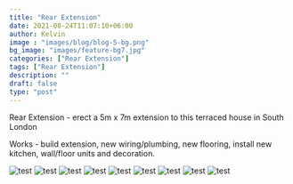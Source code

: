 ```yaml
---
title: "Rear Extension"
date: 2021-08-24T11:07:10+06:00
author: Kelvin
image : "images/blog/blog-5-bg.png"
bg_image: "images/feature-bg7.jpg"
categories: ["Rear Extension"]
tags: ["Rear Extension"]
description: ""
draft: false
type: "post"
---
```


Rear Extension  - erect a 5m x 7m extension to this terraced house in South London 

Works -  build extension, new wiring/plumbing, new flooring, install new kitchen, wall/floor units and decoration.




![test](/images/blog/blog-5%20(1).jpg)
![test](/images/blog/blog-5%20(2).jpg)
![test](/images/blog/blog-5%20(3).jpg)
![test](/images/blog/blog-5%20(4).jpg)
![test](/images/blog/blog-5%20(5).jpg)
![test](/images/blog/blog-5%20(6).jpg)
![test](/images/blog/blog-5%20(7).jpg)
![test](/images/blog/blog-5%20(8).jpg)
![test](/images/blog/blog-5%20(9).jpg)